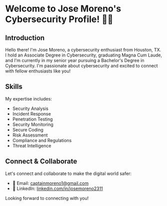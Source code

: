 #  Welcome to Jose Moreno's Cybersecurity Profile! 👨‍💻

## Introduction

Hello there! I'm Jose Moreno, a cybersecurity enthusiast from Houston, TX. I hold an Associate Degree in Cybersecurity, graduating Magna Cum Laude, and I'm currently in my senior year pursuing a Bachelor's Degree in Cybersecurity. I'm passionate about cybersecurity and excited to connect with fellow enthusiasts like you!

## Skills

My expertise includes:
- Security Analysis
- Incident Response
- Penetration Testing
- Security Monitoring
- Secure Coding
- Risk Assessment
- Compliance and Regulations
- Threat Intelligence

## Connect & Collaborate

Let's connect and collaborate to make the digital world safer:
- 📧 Email: captainmoreno1@gmail.com
- 💼 LinkedIn: [linkedin.com/in/josemoreno2311](https://www.linkedin.com/in/josemoreno2311/)

Looking forward to connecting with you!


